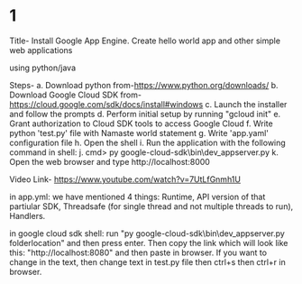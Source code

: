 # 1
Title-
Install Google App Engine. Create hello world app and other simple web applications

using python/java

Steps-
a. Download python from-https://www.python.org/downloads/
b. Download Google Cloud SDK from-
https://cloud.google.com/sdk/docs/install#windows
c. Launch the installer and follow the prompts
d. Perform initial setup by running "gcloud init"
e. Grant authorization to Cloud SDK tools to access Google Cloud
f. Write python 'test.py' file with Namaste world statement
g. Write 'app.yaml' configuration file
h. Open the shell
i. Run the application with the following command in shell:
j. cmd> py google-cloud-sdk\bin\dev_appserver.py <path to the directory where
application reside>
k. Open the web browser and type http://localhost:8000

Video Link-
https://www.youtube.com/watch?v=7UtLfGnmh1U


in app.yml:
we have mentioned 4 things: Runtime, API version of that partiular SDK, Threadsafe (for single thread and not multiple threads to run), Handlers.


in google cloud sdk shell: run "py google-cloud-sdk\bin\dev_appserver.py folderlocation" and then press enter. Then copy the link which will look like this: "http://localhost:8080" and then paste in browser. If you want to change in the text, then change text in test.py file then ctrl+s then ctrl+r in browser.
